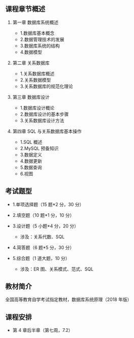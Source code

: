 ## 课程章节概述

1. 第一章 数据库系统概述

   - 1.数据库基本概念
   - 2.数据管理技术的发展
   - 3.数据库系统的结构
   - 4.数据模型

2. 第二章 关系数据库

   - 1.关系数据库概述
   - 2.关系数据模型
   - 3.关系数据库的规范化理论

3. 第三章 数据库设计

   - 1.数据库设计概论
   - 2.数据库设计的基本步骤
   - 3.关系数据库设计方法

4. 第四章 SQL 与关系数据库基本操作
   - 1.SQL 概述
   - 2.MySQL 预备知识
   - 3.数据定义
   - 4.数据更新
   - 5.数据查询
   - 6.视图

## 考试题型

- 1.单项选择题（15 题\*2 分，30 分）
- 2.填空题（10 题\*1 分，10 分）
- 3.设计题（5 小题\*4 分，20 分）

  - 涉及：关系代数、SQL

- 4.简答题（6 题\*5 分，30 分）
- 5.综合题（1 道大题，10 分）
  - 涉及：ER 图、关系模式、范式、SQL

## 教材简介

全国高等教育自学考试指定教材，数据库系统原理（2018 年版）

## 课程安排

- 第 4 章后半章（第七周，7.2）
